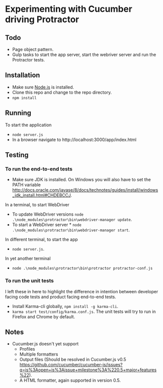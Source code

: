 # Experimenting with Cucumber driving Protractor

## Todo

* Page object pattern.
* Gulp tasks to start the app server, start the webriver server and run the Protractor tests.

## Installation

* Make sure [Node.js](http://nodejs.org/) is installed.
* Clone this repo and change to the repo directory.
* `npm install`

## Running

To start the application
* `node server.js`
* In a browser navigate to http://localhost:3000/app/index.html

## Testing

### To run the end-to-end tests

* Make sure JDK is installed. On Windows you will also have to set the PATH variable http://docs.oracle.com/javase/8/docs/technotes/guides/install/windows_jdk_install.html#CHDEBCCJ.

In a terminal, to start WebDriver
* To update WebDriver versions `node .\node_modules\protractor\bin\webdriver-manager update`.
* To start a WebDriver server * `node .\node_modules\protractor\bin\webdriver-manager start`.

In  different terminal, to start the app
* `node server.js`.

In yet another terminal
* `node .\node_modules\protractor\bin\protractor protractor-conf.js`

### To run the unit tests
I left these in here to highlight the difference in intention between developer facing code tests and product facing end-to-end tests.
* Install Karma-cli globally, `npm install -g karma-cli`.
* `karma start test/config/karma.conf.js`. The unit tests will try to run in Firefox and Chrome by default.

## Notes
* Cucumber.js doesn't yet support
  * Profiles
  * Multiple formatters
  * Output files (Should be resolved in Cucumber.js v0.5 https://github.com/cucumber/cucumber-js/issues?q=is%3Aopen+is%3Aissue+milestone%3A%220.5+major+features%22).
  * A HTML formatter, again supported in version 0.5.
